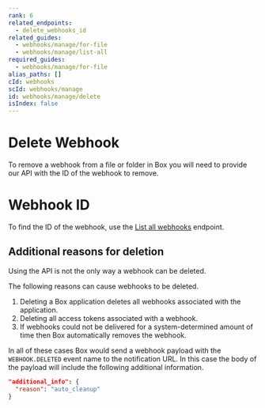 ```yaml
---
rank: 6
related_endpoints:
  - delete_webhooks_id
related_guides:
  - webhooks/manage/for-file
  - webhooks/manage/list-all
required_guides:
  - webhooks/manage/for-file
alias_paths: []
cId: webhooks
scId: webhooks/manage
id: webhooks/manage/delete
isIndex: false
---
```


# Delete Webhook

To remove a webhook from a file or folder in Box you will need to provide our
API with the ID of the webhook to remove.

<Samples id='delete_webhooks_id'>

</Samples>

<Message type='notice'>

# Webhook ID

To find the ID of the webhook, use the [List all webhooks][1] endpoint.

</Message>

## Additional reasons for deletion

Using the API is not the only way a webhook can be deleted.

The following reasons can cause webhooks to be deleted.

1. Deleting a Box application deletes all webhooks associated with the application.
2. Deleting all access tokens associated with a webhook.
3. If webhooks could not be delivered for a system-determined amount of time
then Box automatically removes the webhook.

In all of these cases Box would send a webhook payload with the `WEBHOOK.DELETED`
event name to the notification URL. In this case the body of the payload will
include the following additional information.

```json
"additional_info": {
  "reason": "auto_cleanup"
}
```

[1]: guide://webhooks/manage/list-all
